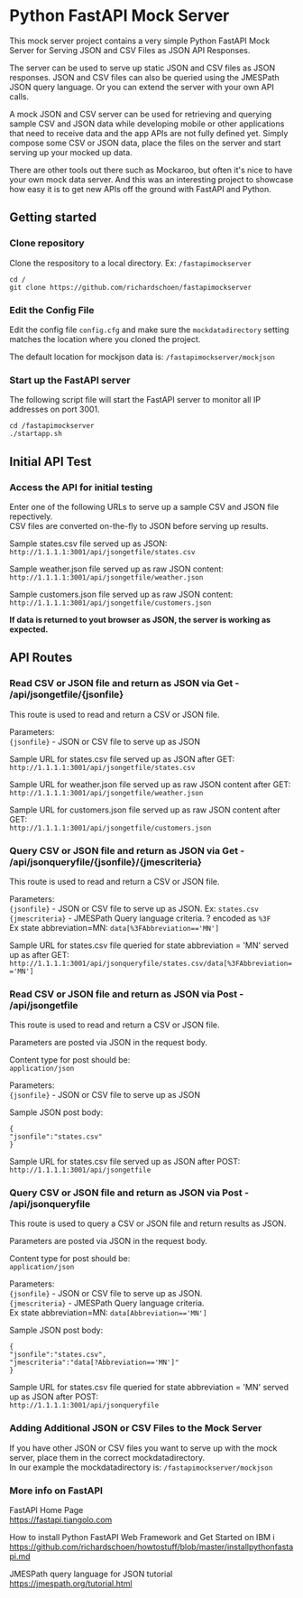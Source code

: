 # Python FastAPI Mock Server
This mock server project contains a very simple Python FastAPI Mock Server for Serving JSON and CSV Files as JSON API Responses.   

The server can be used to serve up static JSON and CSV files as JSON responses. JSON and CSV files can also be queried using the JMESPath JSON query language. Or you can extend the server with your own API calls.

A mock JSON and CSV server can be used for retrieving and querying sample CSV and JSON data while developing mobile or other applications that need to receive data and the app APIs are not fully defined yet. Simply compose some CSV or JSON data, place the files on the server and start serving up your mocked up data. 

There are other tools out there such as Mockaroo, but often it's nice to have your own mock data server. And this was an interesting project to showcase how easy it is to get new APIs off the ground with FastAPI and Python.

## Getting started

### Clone repository
Clone the respository to a local directory.  Ex: ```/fastapimockserver```

```
cd /
git clone https://github.com/richardschoen/fastapimockserver
```

### Edit the Config File 
Edit the config file ```config.cfg``` and make sure the ```mockdatadirectory``` setting matches the location where you cloned the project.

The default location for mockjson data is: ```/fastapimockserver/mockjson```

### Start up the FastAPI server
The following script file will start the FastAPI server to monitor all IP addresses on port 3001.  

```
cd /fastapimockserver
./startapp.sh
```

## Initial API Test

### Access the API for initial testing
Enter one of the following URLs to serve up a sample CSV and JSON file repectively.   
CSV files are converted on-the-fly to JSON before serving up results.   

Sample states.csv file served up as JSON:  
```http://1.1.1.1:3001/api/jsongetfile/states.csv```

Sample weather.json file served up as raw JSON content:  
```http://1.1.1.1:3001/api/jsongetfile/weather.json```

Sample customers.json file served up as raw JSON content:  
```http://1.1.1.1:3001/api/jsongetfile/customers.json```

**If data is returned to yout browser as JSON, the server is working as expected.**

## API Routes

### Read CSV or JSON file and return as JSON via Get - /api/jsongetfile/{jsonfile}
This route is used to read and return a CSV or JSON file. 

Parameters:   
```{jsonfile}``` - JSON or CSV file to serve up as JSON   

Sample URL for states.csv file served up as JSON after GET:  
```http://1.1.1.1:3001/api/jsongetfile/states.csv```

Sample URL for weather.json file served up as raw JSON content after GET:  
```http://1.1.1.1:3001/api/jsongetfile/weather.json```

Sample URL for customers.json file served up as raw JSON content after GET:  
```http://1.1.1.1:3001/api/jsongetfile/customers.json```

### Query CSV or JSON file and return as JSON via Get - /api/jsonqueryfile/{jsonfile}/{jmescriteria}
This route is used to read and return a CSV or JSON file. 

Parameters:   
```{jsonfile}``` - JSON or CSV file to serve up as JSON.  Ex: ```states.csv```   
```{jmescriteria}``` - JMESPath Query language criteria. ? encoded as ```%3F```    
Ex state abbreviation=MN: ```data[%3FAbbreviation=='MN']```   

Sample URL for states.csv file queried for state abbreviation = 'MN' served up as after GET:  
```http://1.1.1.1:3001/api/jsonqueryfile/states.csv/data[%3FAbbreviation=='MN']```  

### Read CSV or JSON file and return as JSON via Post - /api/jsongetfile
This route is used to read and return a CSV or JSON file. 

Parameters are posted via JSON in the request body.

Content type for post should be:   
```application/json```

Parameters:   
```{jsonfile}``` - JSON or CSV file to serve up as JSON

Sample JSON post body:   
```
{
"jsonfile":"states.csv"
}
```

Sample URL for states.csv file served up as JSON after POST:  
```http://1.1.1.1:3001/api/jsongetfile```

### Query CSV or JSON file and return as JSON via Post - /api/jsonqueryfile
This route is used to query a CSV or JSON file and return results as JSON.  

Parameters are posted via JSON in the request body.

Content type for post should be:   
```application/json```

Parameters:   
```{jsonfile}``` - JSON or CSV file to serve up as JSON.   
```{jmescriteria}``` - JMESPath Query language criteria.   
Ex state abbreviation=MN: ```data[Abbreviation=='MN']```  

Sample JSON post body:   
```
{
"jsonfile":"states.csv",   
"jmescriteria":"data[?Abbreviation=='MN']"   
}
```

Sample URL for states.csv file queried for state abbreviation = 'MN' served up as JSON after POST:  
```http://1.1.1.1:3001/api/jsonqueryfile```

### Adding Additional JSON or CSV Files to the Mock Server   
If you have other JSON or CSV files you want to serve up with the mock server, place them in the correct mockdatadirectory.   
In our example the mockdatadirectory is: ```/fastapimockserver/mockjson```

### More info on FastAPI   
FastAPI Home Page   
https://fastapi.tiangolo.com

How to install Python FastAPI Web Framework and Get Started on IBM i   
https://github.com/richardschoen/howtostuff/blob/master/installpythonfastapi.md   
 
JMESPath query language for JSON tutorial   
https://jmespath.org/tutorial.html   


